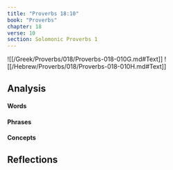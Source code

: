 ```yaml
---
title: "Proverbs 18:10"
book: "Proverbs"
chapter: 18
verse: 10
section: Solomonic Proverbs 1
---
```

![[/Greek/Proverbs/018/Proverbs-018-010G.md#Text]]
![[/Hebrew/Proverbs/018/Proverbs-018-010H.md#Text]]

## Analysis

#### Words

#### Phrases

#### Concepts

## Reflections
